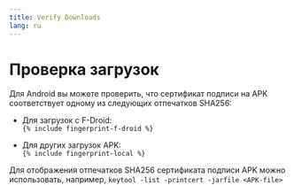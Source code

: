 ```yaml
---
title: Verify Downloads
lang: ru
---
```




<!-- GENERATED FILE -- DO NOT EDIT -->



# Проверка загрузок

Для Android вы можете проверить, что сертификат подписи на APK соответствует одному из следующих отпечатков SHA256: 

* Для загрузок с F-Droid:  
  `{% include fingerprint-f-droid %}`

* Для других загрузок APK:  
  `{% include fingerprint-local %}`

Для отображения отпечатков SHA256 сертификата подписи APK можно использовать, например, 
`keytool -list -printcert -jarfile <APK-file>`